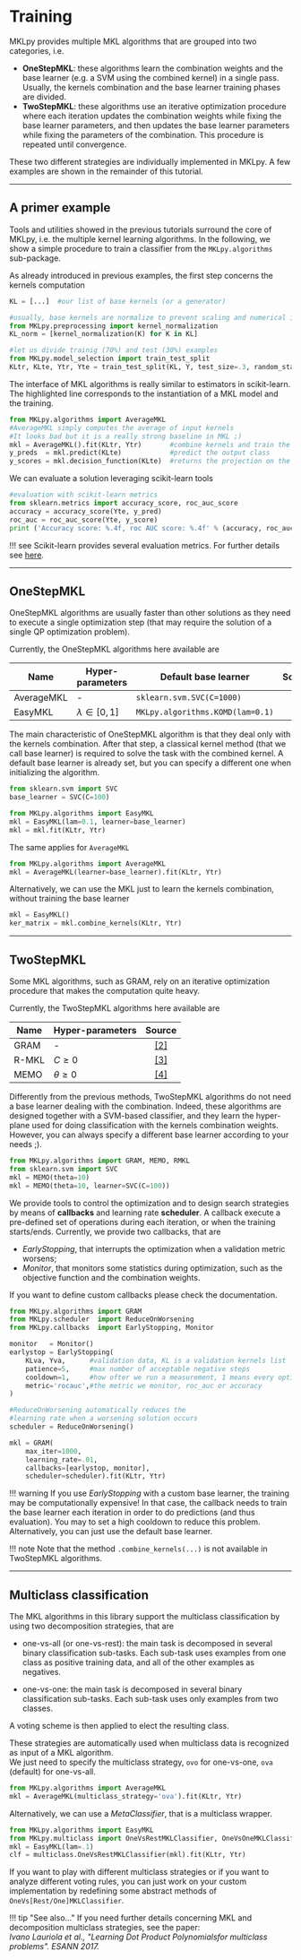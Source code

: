 # Training


MKLpy provides multiple MKL algorithms that are grouped into two categories, i.e.

* **OneStepMKL**: these algorithms learn the combination weights and the base learner (e.g. a SVM using the combined kernel) in a single pass. Usually, the kernels combination and the base learner training phases are divided.
* **TwoStepMKL**: these algorithms use an iterative optimization procedure where each iteration updates the combination weights while fixing the base learner parameters, and then updates the base learner parameters while fixing the parameters of the combination. This procedure is repeated until convergence.

These two different strategies are individually implemented in MKLpy. A few examples are shown in the remainder of this tutorial.


- - -

## A primer example

Tools and utilities showed in the previous tutorials surround the core of MKLpy, i.e. the multiple kernel learning algorithms.
In the following, we show a simple procedure to train a classifier from the `MKLpy.algorithms` sub-package.

As already introduced in previous examples, the first step concerns the kernels computation



```python
KL = [...]	#our list of base kernels (or a generator)

#usually, base kernels are normalize to prevent scaling and numerical issues
from MKLpy.preprocessing import kernel_normalization
KL_norm = [kernel_normalization(K) for K in KL]

#let us divide trainig (70%) and test (30%) examples
from MKLpy.model_selection import train_test_split
KLtr, KLte, Ytr, Yte = train_test_split(KL, Y, test_size=.3, random_state=42)
```

The interface of MKL algorithms is really similar to estimators in scikit-learn.
The highlighted line corresponds to the instantiation of a MKL model and the training.

```python hl_lines="4"
from MKLpy.algorithms import AverageMKL
#AverageMKL simply computes the average of input kernels
#It looks bad but it is a really strong baseline in MKL ;)
mkl = AverageMKL().fit(KLtr, Ytr)		#combine kernels and train the classifier
y_preds  = mkl.predict(KLte)			#predict the output class
y_scores = mkl.decision_function(KLte)	#returns the projection on the distance vector
```

We can evaluate a solution leveraging scikit-learn tools

```python
#evaluation with scikit-learn metrics
from sklearn.metrics import accuracy_score, roc_auc_score
accuracy = accuracy_score(Yte, y_pred)
roc_auc = roc_auc_score(Yte, y_score)
print ('Accuracy score: %.4f, roc AUC score: %.4f' % (accuracy, roc_auc))
```

!!! see
	Scikit-learn provides several evaluation metrics. For further details see [here](https://scikit-learn.org/stable/modules/classes.html#module-sklearn.metrics).








- - -

## OneStepMKL

OneStepMKL algorithms are usually faster than other solutions as they need to execute a single optimization step (that may require the solution of a single QP optimization problem).

Currently, the OneStepMKL algorithms here available are

|Name       | Hyper-parameters | Default base learner | Source |
|-----------|------------|----------------------|:------:|
| AverageMKL| -          | `sklearn.svm.SVC(C=1000)`          |  -     |
| EasyMKL   | $\lambda\in [0,1]$  | `MKLpy.algorithms.KOMD(lam=0.1)` | [[1]](https://www.sciencedirect.com/science/article/abs/pii/S0925231215003653) |


The main characteristic of OneStepMKL algorithm is that they deal only with the kernels combination. 
After that step, a classical kernel method (that we call base learner) is required to solve the task with the combined kernel.
A default base learner is already set, but you can specify a different one when initializing the algorithm.


```python
from sklearn.svm import SVC
base_learner = SVC(C=100)

from MKLpy.algorithms import EasyMKL
mkl = EasyMKL(lam=0.1, learner=base_learner)
mkl = mkl.fit(KLtr, Ytr)
```

The same applies for `AverageMKL`
```python
from MKLpy.algorithms import AverageMKL
mkl = AverageMKL(learner=base_learner).fit(KLtr, Ytr)
```


Alternatively, we can use the MKL just to learn the kernels combination, without training the base learner

```python
mkl = EasyMKL()
ker_matrix = mkl.combine_kernels(KLtr, Ytr)
```


- - -

## TwoStepMKL

Some MKL algorithms, such as GRAM, rely on an iterative optimization procedure that makes the computation quite heavy.

Currently, the TwoStepMKL algorithms here available are

|Name      | Hyper-parameters | Source |
|----------|------------|:------:|
| GRAM     | -          | [[2]](https://www.researchgate.net/publication/318468451_Radius-Margin_Ratio_Optimization_for_Dot-Product_Boolean_Kernel_Learning)     |
| R-MKL    | $C \ge 0$        |[[3]](https://link.springer.com/content/pdf/10.1007/978-3-642-04180-8_39.pdf)  |
| MEMO     | $\theta \ge 0$   |[[4]](https://www.elen.ucl.ac.be/Proceedings/esann/esannpdf/es2018-181.pdf) |

Differently from the previous methods, TwoStepMKL algorithms do not need a base learner dealing with the combination. 
Indeed, these algorithms are designed together with a SVM-based classifier, and they learn the hyper-plane used for doing classification with the kernels combination weights.
However, you can always specify a different base learner according to your needs ;).

```python
from MKLpy.algorithms import GRAM, MEMO, RMKL
from sklearn.svm import SVC
mkl = MEMO(theta=10)
mkl = MEMO(theta=10, learner=SVC(C=100))
```

We provide tools to control the optimization and to design search strategies by means of **callbacks** and learning rate **scheduler**.
A callback execute a pre-defined set of operations during each iteration, or when the training starts/ends.
Currently, we provide two callbacks, that are

* *EarlyStopping*, that interrupts the optimization when a validation metric worsens;
* *Monitor*, that monitors some statistics during optimization, such as the objective function and the combination weights.

If you want to define custom callbacks please check the documentation.

```python
from MKLpy.algorithms import GRAM
from MKLpy.scheduler  import ReduceOnWorsening
from MKLpy.callbacks  import EarlyStopping, Monitor

monitor   = Monitor()
earlystop = EarlyStopping(
	KLva, Yva, 		#validation data, KL is a validation kernels list
	patience=5,		#max number of acceptable negative steps
	cooldown=1, 	#how ofter we run a measurement, 1 means every optimization step
	metric='rocauc',#the metric we monitor, roc_auc or accuracy
)

#ReduceOnWorsening automatically reduces the 
#learning rate when a worsening solution occurs
scheduler = ReduceOnWorsening()

mkl = GRAM(
	max_iter=1000, 			
	learning_rate=.01, 		
	callbacks=[earlystop, monitor],
	scheduler=scheduler).fit(KLtr, Ytr)
```



!!! warning
	If you use *EarlyStopping* with a custom base learner, the training may be computationally expensive! 
	In that case, the callback needs to train the base learner each iteration in order to do predictions (and thus evaluation). 
	You may to set a high cooldown to reduce this problem. Alternatively, you can just use the default base learner.


!!! note
	Note that the method `.combine_kernels(...)` is not available in TwoStepMKL algorithms.

- - -

## Multiclass classification

The MKL algorithms in this library support the multiclass classification by using two decomposition strategies, that are

* one-vs-all (or one-vs-rest): the main task is decomposed in several binary classification sub-tasks. Each sub-task uses examples from one class as positive training data, and all of the other examples as negatives. 

* one-vs-one: the main task is decomposed in several binary classification sub-tasks. Each sub-task uses only examples from two classes.

A voting scheme is then applied to elect the resulting class.

These strategies are automatically used when multiclass data is recognized as input of a MKL algorithm.<br>
We just need to specify the multiclass strategy, `ovo` for one-vs-one, `ova` (default) for one-vs-all.

```python
from MKLpy.algorithms import AverageMKL
mkl = AverageMKL(multiclass_strategy='ova').fit(KLtr, Ytr)
```

Alternatively, we can use a *MetaClassifier*, that is a multiclass wrapper.
```python
from MKLpy.algorithms import EasyMKL
from MKLpy.multiclass import OneVsRestMKLClassifier, OneVsOneMKLClassifier
mkl = EasyMKL(lam=.1)
clf = multiclass.OneVsRestMKLClassifier(mkl).fit(KLtr, Ytr)
```

If you want to play with different multiclass strategies or if you want to analyze different voting rules, you can just work on your custom implementation by redefining some abstract methods of `OneVs[Rest/One]MKLClassifier`.



!!! tip "See also..."
	If you need further details concerning MKL and decomposition multiclass strategies, see the paper:<br>
	*Ivano Lauriola et al., "Learning Dot Product Polynomialsfor multiclass problems". ESANN 2017.*

